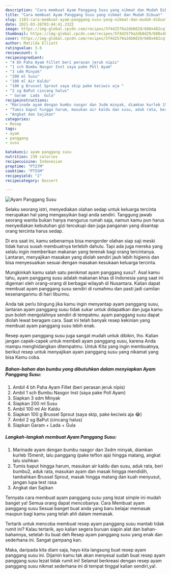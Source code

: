 ```yaml
---
description: "Cara membuat Ayam Panggang Susu yang nikmat dan Mudah Dibuat"
title: "Cara membuat Ayam Panggang Susu yang nikmat dan Mudah Dibuat"
slug: 1183-cara-membuat-ayam-panggang-susu-yang-nikmat-dan-mudah-dibuat
date: 2021-03-26T03:44:41.232Z
image: https://img-global.cpcdn.com/recipes/5f4d2579a2db0d29/680x482cq70/ayam-panggang-susu-foto-resep-utama.jpg
thumbnail: https://img-global.cpcdn.com/recipes/5f4d2579a2db0d29/680x482cq70/ayam-panggang-susu-foto-resep-utama.jpg
cover: https://img-global.cpcdn.com/recipes/5f4d2579a2db0d29/680x482cq70/ayam-panggang-susu-foto-resep-utama.jpg
author: Matilda Elliott
ratingvalue: 3.6
reviewcount: 6
recipeingredient:
- "4 bh Paha Ayam Fillet beri perasan jeruk nipis"
- "1 sch Bumbu Nasgor Inst saya pake Poll Ayam"
- "3 sdm Minyak"
- "200 ml Susu"
- "100 ml Air Kaldu"
- "100 g Brussel Sprout saya skip pake keciwis aja "
- "2 sg BaPut cincang halus"
- " Garam  Lada  Gula"
recipeinstructions:
- "Marinade ayam dengan bumbu nasgor dan 3sdm minyak, diamkan kurleb 15menit, lalu panggang (pake teflon aja) hingga matang, angkat lalu sisihkan"
- "Tumis baput hingga harum, masukan air kaldu dan susu, aduk rata, beri bumbu2, aduk rata, masukan ayam dan masak hingga mendidih, tambahkan Brussel Sprout, masak hingga matang dan kuah menyusut, jangan lupa test rasa"
- "Angkat dan Sajikan"
categories:
- Resep
tags:
- ayam
- panggang
- susu

katakunci: ayam panggang susu 
nutrition: 239 calories
recipecuisine: Indonesian
preptime: "PT27M"
cooktime: "PT55M"
recipeyield: "2"
recipecategory: Dessert

---
```



![Ayam Panggang Susu](https://img-global.cpcdn.com/recipes/5f4d2579a2db0d29/680x482cq70/ayam-panggang-susu-foto-resep-utama.jpg)

Selaku seorang istri, menyediakan olahan sedap untuk keluarga tercinta merupakan hal yang mengasyikan bagi anda sendiri. Tanggung jawab seorang  wanita bukan hanya mengurus rumah saja, namun kamu pun harus menyediakan kebutuhan gizi tercukupi dan juga panganan yang disantap orang tercinta harus sedap.

Di era  saat ini, kamu sebenarnya bisa mengorder olahan siap saji meski tidak harus susah membuatnya terlebih dahulu. Tapi ada juga mereka yang selalu ingin memberikan makanan yang terenak bagi orang tercintanya. Lantaran, menyajikan masakan yang diolah sendiri jauh lebih higienis dan bisa menyesuaikan sesuai dengan masakan kesukaan keluarga tercinta. 



Mungkinkah kamu salah satu penikmat ayam panggang susu?. Asal kamu tahu, ayam panggang susu adalah makanan khas di Indonesia yang saat ini digemari oleh orang-orang di berbagai wilayah di Nusantara. Kalian dapat membuat ayam panggang susu sendiri di rumahmu dan pasti jadi camilan kesenanganmu di hari liburmu.

Anda tak perlu bingung jika kamu ingin menyantap ayam panggang susu, lantaran ayam panggang susu tidak sukar untuk didapatkan dan juga kamu pun boleh mengolahnya sendiri di tempatmu. ayam panggang susu dapat diolah lewat beragam cara. Saat ini telah banyak resep kekinian yang membuat ayam panggang susu lebih enak.

Resep ayam panggang susu juga sangat mudah untuk dibikin, lho. Kalian jangan capek-capek untuk membeli ayam panggang susu, karena Anda mampu menghidangkan ditempatmu. Untuk Kita yang ingin membuatnya, berikut resep untuk menyajikan ayam panggang susu yang nikamat yang bisa Kamu coba.

<!--inarticleads1-->

##### Bahan-bahan dan bumbu yang dibutuhkan dalam menyiapkan Ayam Panggang Susu:

1. Ambil 4 bh Paha Ayam Fillet (beri perasan jeruk nipis)
1. Ambil 1 sch Bumbu Nasgor Inst (saya pake Poll Ayam)
1. Siapkan 3 sdm Minyak
1. Siapkan 200 ml Susu
1. Ambil 100 ml Air Kaldu
1. Siapkan 100 g Brussel Sprout (saya skip, pake keciwis aja 😂)
1. Ambil 2 sg BaPut (cincang halus)
1. Siapkan  Garam + Lada + Gula




<!--inarticleads2-->

##### Langkah-langkah membuat Ayam Panggang Susu:

1. Marinade ayam dengan bumbu nasgor dan 3sdm minyak, diamkan kurleb 15menit, lalu panggang (pake teflon aja) hingga matang, angkat lalu sisihkan
1. Tumis baput hingga harum, masukan air kaldu dan susu, aduk rata, beri bumbu2, aduk rata, masukan ayam dan masak hingga mendidih, tambahkan Brussel Sprout, masak hingga matang dan kuah menyusut, jangan lupa test rasa
1. Angkat dan Sajikan




Ternyata cara membuat ayam panggang susu yang lezat simple ini mudah banget ya! Semua orang dapat mencobanya. Cara Membuat ayam panggang susu Sesuai banget buat anda yang baru belajar memasak maupun bagi kamu yang telah ahli dalam memasak.

Tertarik untuk mencoba membuat resep ayam panggang susu mantab tidak rumit ini? Kalau tertarik, ayo kalian segera buruan siapin alat dan bahan-bahannya, setelah itu buat deh Resep ayam panggang susu yang enak dan sederhana ini. Sangat gampang kan. 

Maka, daripada kita diam saja, hayo kita langsung buat resep ayam panggang susu ini. Dijamin kamu tak akan menyesal sudah buat resep ayam panggang susu lezat tidak rumit ini! Selamat berkreasi dengan resep ayam panggang susu nikmat sederhana ini di tempat tinggal kalian sendiri,ya!.


